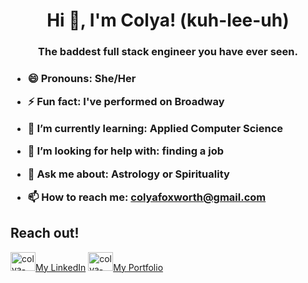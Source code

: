 <h1 align="center">Hi 👋, I'm Colya! (kuh-lee-uh)</h1>
<h3 align="center">The baddest full stack engineer you have ever seen.<h3>

- 😄 Pronouns: **She/Her**

- ⚡ Fun fact: **I've performed on Broadway**

- 🌱 I’m currently learning: **Applied Computer Science**

- 🤝 I’m looking for help with: **finding a job**

- 💬 Ask me about: **Astrology or Spirituality**

- 📫 How to reach me: **colyafoxworth@gmail.com**

## Reach out!
<a href="https://linkedin.com/in/colya-foxworth" target="_blank"><img src="https://raw.githubusercontent.com/rahuldkjain/github-profile-readme-generator/master/src/images/icons/Social/linked-in-alt.svg" alt="colya-foxworth" height="30" width="40" />My LinkedIn</a>
<a href="https://colyafoxworth.vercel.app" target="_blank"><img src="https://colyafoxworth.vercel.app/img/MyLogoSmall.png" alt="colya-foxworth" height="30" width="40" />My Portfolio</a>


<!--
**theecolya/theecolya** is a ✨ _special_ ✨ repository because its `README.md` (this file) appears on your GitHub profile.

Here are some ideas to get you started:

- 🔭 I’m currently working on ...
- 🌱 I’m currently learning ...
- 👯 I’m looking to collaborate on ...
- 🤔 I’m looking for help with ...
- 💬 Ask me about ...
- 📫 How to reach me: ...
- 😄 Pronouns: ...
- ⚡ Fun fact: ...
-->

